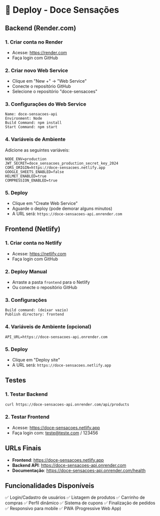 # 🚀 Deploy - Doce Sensações

## Backend (Render.com)

### 1. Criar conta no Render
- Acesse: https://render.com
- Faça login com GitHub

### 2. Criar novo Web Service
- Clique em "New +" → "Web Service"
- Conecte o repositório GitHub
- Selecione o repositório "doce-sensacoes"

### 3. Configurações do Web Service
```
Name: doce-sensacoes-api
Environment: Node
Build Command: npm install
Start Command: npm start
```

### 4. Variáveis de Ambiente
Adicione as seguintes variáveis:
```
NODE_ENV=production
JWT_SECRET=doce_sensacoes_production_secret_key_2024
CORS_ORIGIN=https://doce-sensacoes.netlify.app
GOOGLE_SHEETS_ENABLED=false
HELMET_ENABLED=true
COMPRESSION_ENABLED=true
```

### 5. Deploy
- Clique em "Create Web Service"
- Aguarde o deploy (pode demorar alguns minutos)
- A URL será: `https://doce-sensacoes-api.onrender.com`

## Frontend (Netlify)

### 1. Criar conta no Netlify
- Acesse: https://netlify.com
- Faça login com GitHub

### 2. Deploy Manual
- Arraste a pasta `frontend` para o Netlify
- Ou conecte o repositório GitHub

### 3. Configurações
```
Build command: (deixar vazio)
Publish directory: frontend
```

### 4. Variáveis de Ambiente (opcional)
```
API_URL=https://doce-sensacoes-api.onrender.com
```

### 5. Deploy
- Clique em "Deploy site"
- A URL será: `https://doce-sensacoes.netlify.app`

## Testes

### 1. Testar Backend
```bash
curl https://doce-sensacoes-api.onrender.com/api/products
```

### 2. Testar Frontend
- Acesse: https://doce-sensacoes.netlify.app
- Faça login com: teste@teste.com / 123456

## URLs Finais

- **Frontend**: https://doce-sensacoes.netlify.app
- **Backend API**: https://doce-sensacoes-api.onrender.com
- **Documentação**: https://doce-sensacoes-api.onrender.com/health

## Funcionalidades Disponíveis

✅ Login/Cadastro de usuários
✅ Listagem de produtos
✅ Carrinho de compras
✅ Perfil dinâmico
✅ Sistema de cupons
✅ Finalização de pedidos
✅ Responsivo para mobile
✅ PWA (Progressive Web App) 